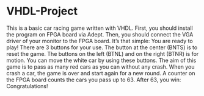# VHDL-Project
This is a basic car racing game written with VHDL.
First, you should install the program on FPGA board via Adept. Then, you should connect the VGA driver of your monitor to the FPGA board. 
It’s that simple: You are ready to play! 
There are 3 buttons for your use. The button at the center (BNTS) is to reset the game. 
The buttons on the left (BTNL) and on the right (BTNR) is for motion. You can move the white car by using these buttons. 
The aim of this game is to pass as many red cars as you can without any crash. 
When you crash a car, the game is over and start again for a new round. 
A counter on the FPGA board counts the cars you pass up to 63. After 63, you win: Congratulations!
